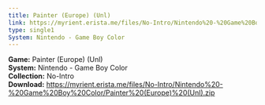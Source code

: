 ```yaml
---
title: Painter (Europe) (Unl)
link: https://myrient.erista.me/files/No-Intro/Nintendo%20-%20Game%20Boy%20Color/Painter%20(Europe)%20(Unl).zip
type: single1
System: Nintendo - Game Boy Color
---
```

<b>Game:</b> Painter (Europe) (Unl)<br>
<b>System:</b> Nintendo - Game Boy Color<br>
<b>Collection:</b> No-Intro<br>
<b>Download:</b> https://myrient.erista.me/files/No-Intro/Nintendo%20-%20Game%20Boy%20Color/Painter%20(Europe)%20(Unl).zip